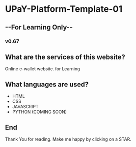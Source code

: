 # UPaY-Platform-Template-01
## --For Learning Only--
### v0.67

## What are the services of this website?

Online e-wallet website. for Learning

## What languages are used?
- HTML
- CSS
- JAVASCRIPT
- PYTHON (COMING SOON)

## End

Thank You for reading. Make me happy by clicking on a STAR. 
